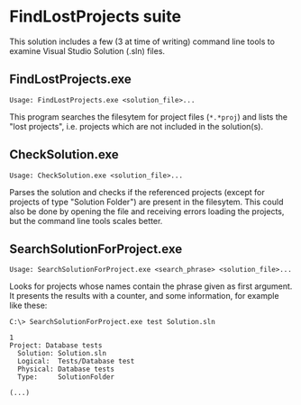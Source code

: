 # FindLostProjects suite

This solution includes a few (3 at time of writing) command line tools to examine Visual Studio Solution (.sln) files.

## FindLostProjects.exe

`Usage: FindLostProjects.exe <solution_file>...`

This program searches the filesytem for project files (`*.*proj`) and lists the "lost projects", i.e. projects which are not included in the solution(s).

## CheckSolution.exe

`Usage: CheckSolution.exe <solution_file>...`

Parses the solution and checks if the referenced projects (except for projects of type "Solution Folder") are present in the filesytem. This could also be done by opening the file and receiving errors loading the projects, but the command line tools scales better.

## SearchSolutionForProject.exe

`Usage: SearchSolutionForProject.exe <search_phrase> <solution_file>...`

Looks for projects whose names contain the phrase given as first argument.
It presents the results with a counter, and some information, for example like these:

```
C:\> SearchSolutionForProject.exe test Solution.sln

1
Project: Database tests
  Solution: Solution.sln
  Logical:  Tests/Database test
  Physical: Database tests
  Type:     SolutionFolder

(...)
```
